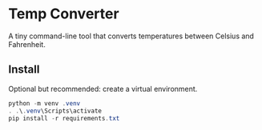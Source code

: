 # Temp Converter

A tiny command-line tool that converts temperatures between Celsius and Fahrenheit.

## Install

Optional but recommended: create a virtual environment.

```powershell
python -m venv .venv
. .\.venv\Scripts\activate
pip install -r requirements.txt